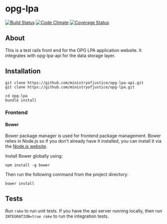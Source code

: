 opg-lpa
=======

[![Build Status](https://travis-ci.org/ministryofjustice/opg-lpa.png?branch=master)](https://travis-ci.org/ministryofjustice/opg-lpa)
[![Code Climate](https://codeclimate.com/github/ministryofjustice/opg-lpa.png)](https://codeclimate.com/github/ministryofjustice/opg-lpa)
[![Coverage Status](https://coveralls.io/repos/ministryofjustice/opg-lpa/badge.png?branch=master)](https://coveralls.io/r/ministryofjustice/opg-lpa?branch=master)

About
-----

This is a test rails front end for the OPG LPA application website. It integrates with opg-lpa-api for the data storage layer.

Installation
------------

    git clone https://github.com/ministryofjustice/opg-lpa-api.git
    git clone https://github.com/ministryofjustice/opg-lpa.git

    cd opg-lpa
    bundle install

### Frontend

#### Bower

Bower package manager is used for frontend package management. Bower relies in Node.js so if you don't already have it installed, you can install it via the [Node.js website](http://nodejs.org/).

Install Bower globally using:

```
npm install -g bower
```

Then run the following command from the project directory:

```
bower install
```

Tests
-----

Run `rake` to run unit tests. If you have the api server running locally, then run `INTEGRATION=true rake` to run the integration tests.
